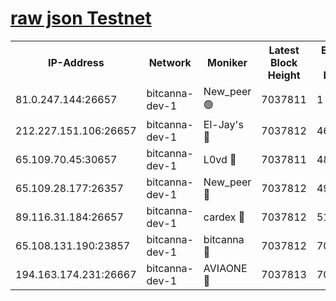 [raw json Testnet](https://rpc-check.bcat.stavr.tech/bcat/rpc-bcat-result.json)
=


<table><tr><th>IP-Address</th><th>Network</th><th>Moniker</th><th>Latest Block Height</th><th>Earliest Block Height</th><th>Catching Up</th><th>Tx Index</th><th>Voting Power</th><th>Scan Time</th></tr><tr><td>81.0.247.144:26657</td><td>bitcanna-dev-1</td><td>New_peer 🟢</td><td>7037811</td><td>1</td><td>False</td><td>on</td><td>0</td><td>2024-03-25T01:29:35.017546567UTC</td></tr><tr><td>212.227.151.106:26657</td><td>bitcanna-dev-1</td><td>El-Jay's 🔴</td><td>7037812</td><td>4670391</td><td>False</td><td>on</td><td>2218364</td><td>2024-03-25T01:29:41.618813466UTC</td></tr><tr><td>65.109.70.45:30657</td><td>bitcanna-dev-1</td><td>L0vd 🔴</td><td>7037811</td><td>4828155</td><td>False</td><td>on</td><td>308120</td><td>2024-03-25T01:29:35.303720244UTC</td></tr><tr><td>65.109.28.177:26357</td><td>bitcanna-dev-1</td><td>New_peer 🔴</td><td>7037812</td><td>4952911</td><td>False</td><td>on</td><td>2237167</td><td>2024-03-25T01:29:42.176676255UTC</td></tr><tr><td>89.116.31.184:26657</td><td>bitcanna-dev-1</td><td>cardex 🔴</td><td>7037812</td><td>5185001</td><td>False</td><td>on</td><td>1</td><td>2024-03-25T01:29:41.876323953UTC</td></tr><tr><td>65.108.131.190:23857</td><td>bitcanna-dev-1</td><td>bitcanna 🔴</td><td>7037812</td><td>7033812</td><td>False</td><td>off</td><td>378646</td><td>2024-03-25T01:29:42.490498362UTC</td></tr><tr><td>194.163.174.231:26667</td><td>bitcanna-dev-1</td><td>AVIAONE 🔴</td><td>7037813</td><td>7036221</td><td>False</td><td>on</td><td>1949865</td><td>2024-03-25T01:29:50.891191269UTC</td></tr></table>